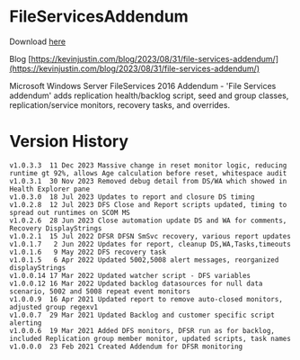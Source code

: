 # FileServicesAddendum
Download [here](https://github.com/theKevinJustin/FileServicesAddendum/blob/main/Microsoft.Windows.Server.FileServices.2016.Addendum.xml)

Blog [https://kevinjustin.com/blog/2023/08/31/file-services-addendum/](https://kevinjustin.com/blog/2023/08/31/file-services-addendum/)

Microsoft Windows Server FileServices 2016 Addendum - 
'File Services addendum' adds replication health/backlog script, seed and group classes, replication/service monitors, recovery tasks, and overrides.

# Version History
```
v1.0.3.3  11 Dec 2023 Massive change in reset monitor logic, reducing runtime gt 92%, allows Age calculation before reset, whitespace audit
v1.0.3.1  30 Nov 2023 Removed debug detail from DS/WA which showed in Health Explorer pane
v1.0.3.0  18 Jul 2023 Updates to report and closure DS timing
v1.0.2.8  12 Jul 2023 DFS Close and Report scripts updated, timing to spread out runtimes on SCOM MS
v1.0.2.6  28 Jun 2023 Close automation update DS and WA for comments, Recovery DisplayStrings
v1.0.2.1  15 Jul 2022 DFSR DFSN SmSvc recovery, various report updates
v1.0.1.7   2 Jun 2022 Updates for report, cleanup DS,WA,Tasks,timeouts
v1.0.1.6   9 May 2022 DFS recovery task
v1.0.1.5   6 Apr 2022 Updated 5002,5008 alert messages, reorganized displayStrings
v1.0.0.14 17 Mar 2022 Updated watcher script - DFS variables
v1.0.0.12 16 Mar 2022 Updated backlog datasources for null data scenario, 5002 and 5008 repeat event monitors
v1.0.0.9  16 Apr 2021 Updated report to remove auto-closed monitors, adjusted group regexv1
v1.0.0.7  29 Mar 2021 Updated Backlog and customer specific script alerting
v1.0.0.6  19 Mar 2021 Added DFS monitors, DFSR run as for backlog, included Replication group member monitor, updated scripts, task names
v1.0.0.0  23 Feb 2021 Created Addendum for DFSR monitoring
```
